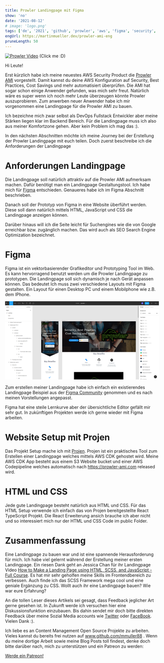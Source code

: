 ```yaml
---
title: Prowler Landingpage mit Figma
show: 'no'
date: '2021-08-12'
# image: 'logo.png'
tags: ['de', '2021', 'github', 'prowler', 'aws', 'figma', 'security', 'nofeed'] #nofeed
engUrl: https://martinmueller.dev/prowler-ami-eng
pruneLength: 50
---
```

[![Prowler Video](https://img.youtube.com/vi/4JYaGylXEMc/0.jpg)](https://www.youtube.com/watch?v=4JYaGylXEMc)
(Click me :D)

Hi Leute!

Erst kürzlich habe ich meine neuestes AWS Security Product die [Prowler AMI](https://martinmueller.dev/prowler-ami) vorgestellt. Damit kannst du deine AWS Konfiguration auf Security, Best Practices, Cost Savings und mehr automatisiert überprüfen. Die AMI hat sogar schon einige Anwender gefunden, was mich sehr freut. Natürlich wäre es super wenn ich noch mehr Leute überzeugen könnte Prowler auszuprobieren. Zum anwerben neuer Anwender habe ich mir vorgenommen eine Landingpage für die Prowler AMI zu bauen.

Ich bezeichne mich zwar selbst als DevOps Fullstack Entwickler aber meine Stärken liegen klar im Backend Bereich. Für die Landingpage muss ich also aus meiner Komfortzone gehen. Aber kein Problem ich mag das :).

In den nächsten Abschnitten möchte ich meine Journey bei der Erstellung der Prowler Landingpage mit euch teilen. Doch zuerst beschreibe ich die Anforderungen der Landingpage

# Anforderungen Landingpage
Die Landingpage soll natürlich attraktiv auf die Prowler AMI aufmerksam machen. Dafür benötigt man ein Landingpage Gestaltungstool. Ich habe mich für [Figma](https://figma.com) entschieden. Genaueres habe ich im Figma Abschnitt beschrieben.

Danach soll der Prototyp von Figma in eine Website überführt werden. Diese soll dann natürlich mittels HTML, JavaScript und CSS die Landingpage anzeigen können.

Darüber hinaus will ich die Seite leicht für Suchengines wie die von Google erreichbar bzw. zugänglich machen. Das wird auch als SEO Search Engine Optimization bezeichnet.

# Figma
Figma ist ein vektorbasierender Grafikeditor und Prototyping Tool im Web. Es kann hervorragend benutzt werden um die Prowler Landingpage zu prototypen. Die Landingpage soll sich dynamisch je nach Gerät anpassen können. Das bedeutet Ich muss zwei verschiedene Layouts mit Figma gestalten. Ein Layout für einen Desktop PC und einem Mobilphone wie z.B. dem IPhone.

![Figma Prowler Landing](https://raw.githubusercontent.com/mmuller88/mmblog/master/content/prowler-landing/figma.png)

Zum erstellen meiner Landingpage habe ich einfach ein existierendes Landingpage Beispiel aus der [Figma Community](https://www.figma.com/community/search?model_type=hub_files&q=landing%20page) genommen und es nach meinen Vorstellungen angepasst.

Figma hat eine steile Lernkurve aber der übersichtliche Editor gefällt mir sehr gut. In zukünftigen Projekten werde ich gerne wieder mit Figma arbeiten.

# Website Setup mit Projen
Das Projekt Setup mache ich mit [Projen](https://github.com/projen/projen). Projen ist ein praktisches Tool zum Erstellen einer Landingpage welches mittels AWS CDK gehostet wird. Meine AWS CDK App besteht aus einem S3 Website bucket und einer AWS Codepipeline welches automatisch nach https://prowler-ami.com released wird.

# HTML und CSS
Jede gute Landingpage besteht natürlich aus HTML und CSS. Für das HTML Setup verwende ich einfach das von Projen bereitgestellte React TypeScript Projekt. Die React Erweiterung ansich brauche ich aber nicht und so interessiert mich nur der HTML und CSS Code im public Folder.

# Zusammenfassung
Eine Landingpage zu bauen war und ist eine spannende Herausforderung für mich. Ich habe viel gelernt während der Erstellung meiner ersten Landingpage. Ein riesen Dank geht an Jessica Chan für ihr Landingpage Video [How to Make a Landing Page using HTML, SCSS, and JavaScript - Full Course](https://www.youtube.com/watch?v=aoQ6S1a32j8). Es hat mir sehr geholfen meine Skills im Frontendbereich zu verbessen. Auch finde ich das SCSS Framework mega cool und eine geniale Ergänzung zu CSS. Wollt auch ihr eine Landingpage bauen? Wie war eure Erfahrung?

An die tollen Leser dieses Artikels sei gesagt, dass Feedback jeglicher Art gerne gesehen ist. In Zukunft werde ich versuchen hier eine Diskussionsfunktion einzubauen. Bis dahin sendet mir doch bitte direkten Feedback über meine Sozial Media accounts wie [Twitter](https://twitter.com/MartinMueller_) oder [FaceBook](https://www.facebook.com/martin.muller.10485). Vielen Dank :).

Ich liebe es an Content Management Open Source Projekte zu arbeiten. Vieles kannst du bereits frei nutzen auf www.github.com/mmuller88 . Wenn du meine dortige Arbeit sowie meine Blog Posts toll findest, denke doch bitte darüber nach, mich zu unterstützen und ein Patreon zu werden:

<a href="https://www.patreon.com/bePatron?u=29010217" data-patreon-widget-type="become-patron-button">Werde ein Patreon!</a><script async src="https://c6.patreon.com/becomePatronButton.bundle.js"></script>